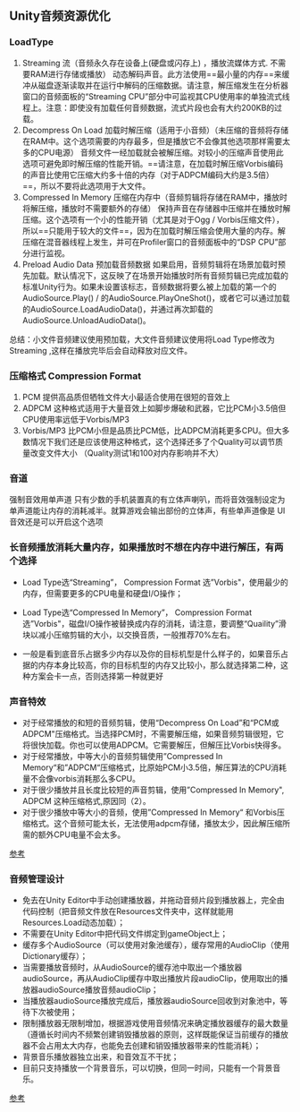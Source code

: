 ## Unity音频资源优化

### LoadType
1. Streaming 流（音频永久存在设备上(硬盘或闪存上) ，播放流媒体方式. 不需要RAM进行存储或播放）
动态解码声音。此方法使用==最小量的内存==来缓冲从磁盘逐渐读取并在运行中解码的压缩数据。请注意，解压缩发生在分析器窗口的音频面板的“Streaming CPU”部分中可监视其CPU使用率的单独流式线程上。注意：即使没有加载任何音频数据，流式片段也会有大约200KB的过载。
2. Decompress On Load 加载时解压缩（适用于小音频）（未压缩的音频将存储在RAM中。这个选项需要的内存最多，但是播放它不会像其他选项那样需要太多的CPU电源）
音频文件一经加载就会被解压缩。对较小的压缩声音使用此选项可避免即时解压缩的性能开销。==请注意，在加载时解压缩Vorbis编码的声音比使用它压缩大约多十倍的内存（对于ADPCM编码大约是3.5倍）==，所以不要将此选项用于大文件。
3. Compressed In Memory 压缩在内存中（音频剪辑将存储在RAM中，播放时将解压缩，播放时不需要额外的存储）
保持声音在存储器中压缩并在播放时解压缩。这个选项有一个小的性能开销（尤其是对于Ogg / Vorbis压缩文件），所以==只能用于较大的文件==，因为在加载时解压缩会使用大量的内存。解压缩在混音器线程上发生，并可在Profiler窗口的音频面板中的“DSP CPU”部分进行监视。
4. Preload Audio Data 预加载音频数据
如果启用，音频剪辑将在场景加载时预先加载。默认情况下，这反映了在场景开始播放时所有音频剪辑已完成加载的标准Unity行为。如果未设置该标志，音频数据将要么被上加载的第一个的AudioSource.Play() / 的AudioSource.PlayOneShot()，或者它可以通过加载的AudioSource.LoadAudioData()，并通过再次卸载的AudioSource.UnloadAudioData()。

总结：小文件音频建议使用预加载，大文件音频建议使用将Load Type修改为 Streaming ,这样在播放完毕后会自动释放对应文件。

### 压缩格式 Compression Format
1. PCM 提供高品质但牺牲文件大小最适合使用在很短的音效上
2. ADPCM 这种格式适用于大量音效上如脚步爆破和武器，它比PCM小3.5倍但CPU使用率远低于Vorbis/MP3
3. Vorbis/MP3 比PCM小但是品质比PCM低，比ADPCM消耗更多CPU。但大多数情况下我们还是应该使用这种格式，这个选择还多了个Quality可以调节质量改变文件大小 （Quality测试1和100对内存影响并不大）


### 音道
强制音效用单声道
只有少数的手机装置真的有立体声喇叭，而将音效强制设定为单声道能让内存的消耗减半。就算游戏会输出部份的立体声，有些单声道像是 UI 音效还是可以开启这个选项

### 长音频播放消耗大量内存，如果播放时不想在内存中进行解压，有两个选择
- Load Type选“Streaming”， Compression Format 选”Vorbis"，使用最少的内存，但需要更多的CPU电量和硬盘I/O操作；

- Load Type选“Compressed In Memory”， Compression Format 选”Vorbis"，磁盘I/O操作被替换成内存的消耗，请注意，要调整“Quaility”滑块以减小压缩剪辑的大小，以交换音质，一般推荐70%左右。

- 一般是看到底音乐占据多少内存以及你的目标机型是什么样子的，如果音乐占据的内存本身比较高，你的目标机型的内存又比较小，那么就选择第二种，这种方案会卡一点，否则选择第一种就更好

### 声音特效
- 对于经常播放的和短的音频剪辑，使用“Decompress On Load”和“PCM或ADPCM"压缩格式。当选择PCM时，不需要解压缩，如果音频剪辑很短，它将很快加载。你也可以使用ADPCM。它需要解压，但解压比Vorbis快得多。
- 对于经常播放，中等大小的音频剪辑使用”Compressed In Memory“和”ADPCM“压缩格式，比原始PCM小3.5倍，解压算法的CPU消耗量不会像vorbis消耗那么多CPU。
- 对于很少播放并且长度比较短的声音剪辑，使用”Compressed In Memory", ADPCM 这种压缩格式,原因同（2）。
- 对于很少播放中等大小的音频，使用”Compressed In Memory“ 和Vorbis压缩格式。这个音频可能太长，无法使用adpcm存储，播放太少，因此解压缩所需的额外CPU电量不会太多。

[参考](https://zhuanlan.zhihu.com/p/299799873)


### 音频管理设计
- 免去在Unity Editor中手动创建播放器，并拖动音频片段到播放器上，完全由代码控制（把音频文件放在Resources文件夹中，这样就能用Resources.Load动态加载）；
- 不需要在Unity Editor中把代码文件绑定到gameObject上；
- 缓存多个AudioSource（可以使用对象池缓存），缓存常用的AudioClip（使用Dictionary缓存）；
- 当需要播放音频时，从AudioSource的缓存池中取出一个播放器audioSource，再从AudioClip缓存中取出播放片段audioClip，使用取出的播放器audioSource播放音频audioClip；
- 当播放器audioSource播放完成后，播放器audioSource回收到对象池中，等待下次被使用；
- 限制播放器无限制增加，根据游戏使用音频情况来确定播放器缓存的最大数量（遵循长时间内不频繁创建销毁播放器的原则，这样既能保证当前缓存的播放器不会占用太大内存，也能免去创建和销毁播放器带来的性能消耗）；
- 背景音乐播放器独立出来，和音效互不干扰；
- 目前只支持播放一个背景音乐，可以切换，但同一时间，只能有一个背景音乐。

[参考](https://www.ifeelgame.net/tools/%E5%9C%A8unity%E4%B8%AD%E4%BD%BF%E7%94%A8%E9%9F%B3%E9%A2%91%E7%AE%A1%E7%90%86/)
